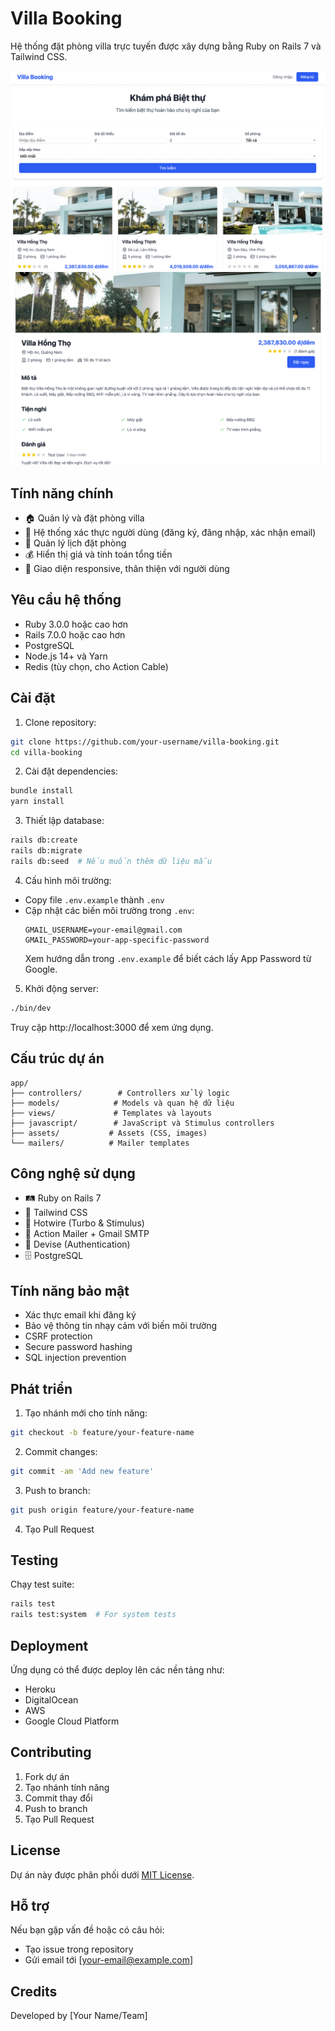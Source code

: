 # Villa Booking

Hệ thống đặt phòng villa trực tuyến được xây dựng bằng Ruby on Rails 7 và Tailwind CSS.

![seen1.png](seen1.png)
![seen2.png](seen2.png)

## Tính năng chính

- 🏠 Quản lý và đặt phòng villa
- 👤 Hệ thống xác thực người dùng (đăng ký, đăng nhập, xác nhận email)
- 📅 Quản lý lịch đặt phòng
- 💰 Hiển thị giá và tính toán tổng tiền
- 📱 Giao diện responsive, thân thiện với người dùng

## Yêu cầu hệ thống

- Ruby 3.0.0 hoặc cao hơn
- Rails 7.0.0 hoặc cao hơn
- PostgreSQL
- Node.js 14+ và Yarn
- Redis (tùy chọn, cho Action Cable)

## Cài đặt

1. Clone repository:
```bash
git clone https://github.com/your-username/villa-booking.git
cd villa-booking
```

2. Cài đặt dependencies:
```bash
bundle install
yarn install
```

3. Thiết lập database:
```bash
rails db:create
rails db:migrate
rails db:seed  # Nếu muốn thêm dữ liệu mẫu
```

4. Cấu hình môi trường:
- Copy file `.env.example` thành `.env`
- Cập nhật các biến môi trường trong `.env`:
  ```
  GMAIL_USERNAME=your-email@gmail.com
  GMAIL_PASSWORD=your-app-specific-password
  ```
  Xem hướng dẫn trong `.env.example` để biết cách lấy App Password từ Google.

5. Khởi động server:
```bash
./bin/dev
```

Truy cập http://localhost:3000 để xem ứng dụng.

## Cấu trúc dự án

```
app/
├── controllers/        # Controllers xử lý logic
├── models/            # Models và quan hệ dữ liệu
├── views/             # Templates và layouts
├── javascript/        # JavaScript và Stimulus controllers
├── assets/           # Assets (CSS, images)
└── mailers/          # Mailer templates
```

## Công nghệ sử dụng

- 🛤 Ruby on Rails 7
- 💅 Tailwind CSS
- 🎨 Hotwire (Turbo & Stimulus)
- 📨 Action Mailer + Gmail SMTP
- 🔐 Devise (Authentication)
- 🗄 PostgreSQL

## Tính năng bảo mật

- Xác thực email khi đăng ký
- Bảo vệ thông tin nhạy cảm với biến môi trường
- CSRF protection
- Secure password hashing
- SQL injection prevention

## Phát triển

1. Tạo nhánh mới cho tính năng:
```bash
git checkout -b feature/your-feature-name
```

2. Commit changes:
```bash
git commit -am 'Add new feature'
```

3. Push to branch:
```bash
git push origin feature/your-feature-name
```

4. Tạo Pull Request

## Testing

Chạy test suite:
```bash
rails test
rails test:system  # For system tests
```

## Deployment

Ứng dụng có thể được deploy lên các nền tảng như:
- Heroku
- DigitalOcean
- AWS
- Google Cloud Platform

## Contributing

1. Fork dự án
2. Tạo nhánh tính năng
3. Commit thay đổi
4. Push to branch
5. Tạo Pull Request

## License

Dự án này được phân phối dưới [MIT License](LICENSE).

## Hỗ trợ

Nếu bạn gặp vấn đề hoặc có câu hỏi:
- Tạo issue trong repository
- Gửi email tới [your-email@example.com]

## Credits

Developed by [Your Name/Team]
